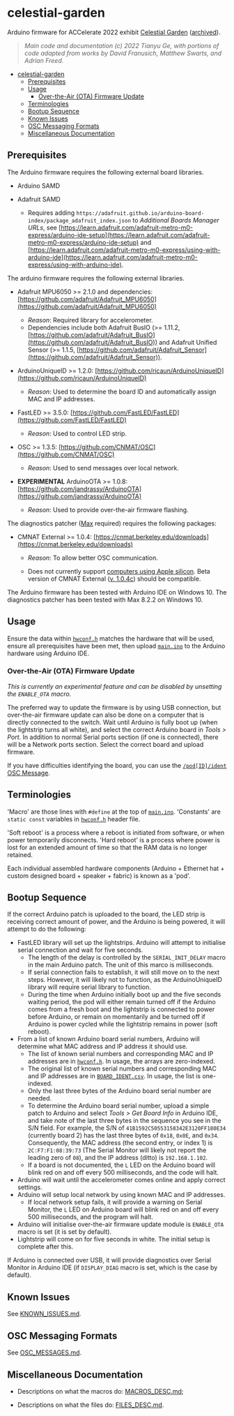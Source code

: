 # celestial-garden

Arduino firmware for ACCelerate 2022 exhibit [Celestial Garden](https://acceleratefestival.com/exhibits/celestial-garden/) ([archived](https://web.archive.org/web/20220327211602/https://acceleratefestival.com/exhibits/celestial-garden/)).

> _Main code and documentation (c) 2022 Tianyu Ge, with portions of code adapted from works by David Franusich, Matthew Swarts, and Adrian Freed._

- [celestial-garden](#celestial-garden)
  - [Prerequisites](#prerequisites)
  - [Usage](#usage)
    - [Over-the-Air (OTA) Firmware Update](#over-the-air-ota-firmware-update)
  - [Terminologies](#terminologies)
  - [Bootup Sequence](#bootup-sequence)
  - [Known Issues](#known-issues)
  - [OSC Messaging Formats](#osc-messaging-formats)
  - [Miscellaneous Documentation](#miscellaneous-documentation)

## Prerequisites

The Arduino firmware requires the following external board libraries.

- Arduino SAMD

- Adafruit SAMD
  - Requires adding `https://adafruit.github.io/arduino-board-index/package_adafruit_index.json` to _Additional Boards Manager URLs_, see [https://learn.adafruit.com/adafruit-metro-m0-express/arduino-ide-setup](https://learn.adafruit.com/adafruit-metro-m0-express/arduino-ide-setup) and [https://learn.adafruit.com/adafruit-metro-m0-express/using-with-arduino-ide](https://learn.adafruit.com/adafruit-metro-m0-express/using-with-arduino-ide).

The arduino firmware requires the following external libraries.

- Adafruit MPU6050 >= 2.1.0 and dependencies: [https://github.com/adafruit/Adafruit_MPU6050](https://github.com/adafruit/Adafruit_MPU6050)

  - _Reason_: Required library for accelerometer.
  - Dependencies include both Adafruit BusIO (>= 1.11.2, [https://github.com/adafruit/Adafruit_BusIO](https://github.com/adafruit/Adafruit_BusIO)) and Adafruit Unified Sensor (>= 1.1.5, [https://github.com/adafruit/Adafruit_Sensor](https://github.com/adafruit/Adafruit_Sensor)).

- ArduinoUniqueID >= 1.2.0: [https://github.com/ricaun/ArduinoUniqueID](https://github.com/ricaun/ArduinoUniqueID)

  - _Reason_: Used to determine the board ID and automatically assign MAC and IP addresses.

- FastLED >= 3.5.0: [https://github.com/FastLED/FastLED](https://github.com/FastLED/FastLED)

  - _Reason_: Used to control LED strip.

- OSC >= 1.3.5: [https://github.com/CNMAT/OSC](https://github.com/CNMAT/OSC)

  - _Reason_: Used to send messages over local network.

- **EXPERIMENTAL** ArduinoOTA >= 1.0.8: [https://github.com/jandrassy/ArduinoOTA](https://github.com/jandrassy/ArduinoOTA)
  - _Reason_: Used to provide over-the-air firmware flashing.

The diagnostics patcher ([Max](https://cycling74.com/products/max) required) requires the following packages:

- CMNAT External >= 1.0.4: [https://cnmat.berkeley.edu/downloads](https://cnmat.berkeley.edu/downloads)

  - _Reason_: To allow better OSC communication.

  - Does not currently support [computers using Apple silicon](https://support.apple.com/en-us/HT211814). Beta version of CMNAT External ([v. 1.0.4c](https://github.com/CNMAT/CNMAT-Externs/releases/tag/v1.0.4c)) should be compatible.

The Arduino firmware has been tested with Arduino IDE on Windows 10. The diagnostics patcher has been tested with Max 8.2.2 on Windows 10.

## Usage

Ensure the data within [`hwconf.h`](main/hwconf.h) matches the hardware that will be used, ensure all prerequisites have been met, then upload [`main.ino`](main/main.ino) to the Arduino hardware using Arduino IDE.

### Over-the-Air (OTA) Firmware Update

_This is currently an experimental feature and can be disabled by unsetting the `ENABLE_OTA` macro._

The preferred way to update the firmware is by using USB connection, but over-the-air firmware update can also be done on a computer that is directly connected to the switch. Wait until Arduino is fully boot up (when the lightstrip turns all white), and select the correct Arduino board in _Tools > Port_. In addition to normal Serial ports section (if one is connected), there will be a Network ports section. Select the correct board and upload firmware.

If you have difficulties identifying the board, you can use the [`/pod[ID]/ident` OSC Message](OSC_MESSAGES.md#r-ident).

## Terminologies

'Macro' are those lines with `#define` at the top of [`main.ino`](main/main.ino). 'Constants' are `static const` variables in [`hwconf.h`](main/hwconf.h) header file.

'Soft reboot' is a process where a reboot is initiated from software, or when power temporarily disconnects. 'Hard reboot' is a process where power is lost for an extended amount of time so that the RAM data is no longer retained.

Each individual assembled hardware components (Arduino + Ethernet hat + custom designed board + speaker + fabric) is known as a 'pod'.

## Bootup Sequence

If the correct Arduino patch is uploaded to the board, the LED strip is receiving correct amount of power, and the Arduino is being powered, it will attempt to do the following:

- FastLED library will set up the lightstrips. Arduino will attempt to initialise serial connection and wait for five seconds.
  - The length of the delay is controlled by the `SERIAL_INIT_DELAY` macro in the main Arduino patch. The unit of this marco is milliseconds.
  - If serial connection fails to establish, it will still move on to the next steps. However, it will likely not to function, as the ArduinoUniqueID library will require serial library to function.
  - During the time when Arduino initially boot up and the five seconds waiting period, the pod will either remain turned off if the Arduino comes from a fresh boot and the lightstrip is connected to power before Arduino, or remain on momentarily and be turned off if Arduino is power cycled while the lightstrip remains in power (soft reboot).
- From a list of known Arduino board serial numbers, Arduino will determine what MAC address and IP address it should use.
  - The list of known serial numbers and corresponding MAC and IP addresses are in [`hwconf.h`](main/hwconf.h). In usage, the arrays are zero-indexed.
  - The original list of known serial numbers and corresponding MAC and IP addresses are in [`BOARD_IDENT.csv`](BOARD_IDENT.csv). In usage, the list is one-indexed.
  - Only the last three bytes of the Arduino board serial number are needed.
  - To determine the Arduino board serial number, upload a simple patch to Arduino and select _Tools > Get Board Info_ in Arduino IDE, and take note of the last three bytes in the sequence you see in the S/N field. For example, the S/N of `41B1592C50553158342E3120FF180E34` (currently board 2) has the last three bytes of `0x18`, `0x0E`, and `0x34`. Consequently, the MAC address (the second entry, or index 1) is `2C:F7:F1:08:39:73` (The Serial Monitor will likely not report the leading zero of `08`), and the IP address (ditto) is `192.168.1.102`.
  - If a board is not documented, the `L` LED on the Arduino board will blink red on and off every 500 milliseconds, and the code will halt.
- Arduino will wait until the accelerometer comes online and apply correct settings.
- Arduino will setup local network by using known MAC and IP addresses.
  - If local network setup fails, it will provide a warning on Serial Monitor, the `L` LED on Arduino board will blink red on and off every 500 milliseconds, and the program will halt.
- Arduino will initialise over-the-air firmware update module is `ENABLE_OTA` macro is set (it is set by default).
- Lightstrip will come on for five seconds in white. The initial setup is complete after this.

If Arduino is connected over USB, it will provide diagnostics over Serial Monitor in Arduino IDE (if `DISPLAY_DIAG` macro is set, which is the case by default).

## Known Issues

See [KNOWN_ISSUES.md](KNOWN_ISSUES.md).

## OSC Messaging Formats

See [OSC_MESSAGES.md](OSC_MESSAGES.md).

## Miscellaneous Documentation

- Descriptions on what the macros do: [MACROS_DESC.md](MACROS_DESC.md);
  
- Descriptions on what the files do: [FILES_DESC.md](FILES_DESC.md).
